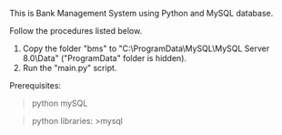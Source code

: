 This is Bank Management System using Python and MySQL database.

Follow the procedures listed below.
1. Copy the folder "bms" to "C:\ProgramData\MySQL\MySQL Server 8.0\Data" ("ProgramData" folder is hidden).
2. Run the "main.py" script.

Prerequisites:
>python
>mySQL

>python libraries:
	>mysql

